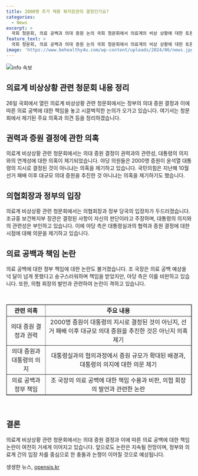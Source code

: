 ```yaml
---
title: 2000명 추가 채용 복지장관의 결정인가요?
categories:
  - News
excerpt: >
  국회 청문회, 의료 공백과 의대 증원 논의 국회 청문회에서 의료계의 비상 상황에 대한 토론이 이뤄졌다. 의대 증원 결정의 타당성과 의료 공백에 대한 책임 논의가 중심이었는데, 야당 의원들은 의혹을 제기하며 공세를 펼쳤다. 이에 대해 보건복지부 장관은 격노한 사실이 없다고 반박했고, 정부의 책임론도 논란이 되었다. 의협 회장은 의료 공백을 복지부 공무원들의 잘못으로 지적하며 대국민 사과를 거부하는 등 논란이 되었다.
feature_text: >
  국회 청문회, 의료 공백과 의대 증원 논의 국회 청문회에서 의료계의 비상 상황에 대한 토론이 이뤄졌다. 의대 증원 결정의 타당성과 의료 공백에 대한 책임 논의가 중심이었는데, 야당 의원들은 의혹을 제기하며 공세를 펼쳤다. 이에 대해 보건복지부 장관은 격노한 사실이 없다고 반박했고, 정부의 책임론도 논란이 되었다. 의협 회장은 의료 공백을 복지부 공무원들의 잘못으로 지적하며 대국민 사과를 거부하는 등 논란이 되었다.
image: 'https://www.behealthy4u.com/wp-content/uploads/2024/06/news.jpg'
---
```


<p><img src="https://www.behealthy4u.com/wp-content/uploads/2024/06/news.jpg" alt="info 속보" /></p>

<h2 data-ke-size="size26">의료계 비상상황 관련 청문회 내용 정리</h2>

<p data-ke-size="size16">26일 국회에서 열린 의료계 비상상황 관련 청문회에서는 정부의 의대 증원 결정과 이에 따른 의료 공백에 대한 책임을 놓고 시끌벅적한 논의가 오가고 있습니다. 여기서는 청문회에서 제기된 주요 의혹과 의견 등을 정리하겠습니다.</p>

<h2 data-ke-size="size24">권력과 증원 결정에 관한 의혹</h2>

<p data-ke-size="size16">의료계 비상상황 관련 청문회에서는 의대 증원 결정이 권력과의 관련성, 대통령의 의지와의 연계성에 대한 의혹이 제기되었습니다. 야당 의원들은 2000명 증원이 윤석열 대통령의 지시로 결정된 것이 아니냐는 의혹을 제기하고 있습니다. 국민의힘은 지난해 10월 선거 패배 이후 대규모 의대 증원을 추진한 것 아니냐는 의혹을 제기하기도 했습니다.</p>

<h2 data-ke-size="size24">의협회장과 정부의 입장</h2>

<p data-ke-size="size16">의료계 비상상황 관련 청문회에서는 의협회장과 정부 당국의 입장차가 두드러졌습니다. 조규홍 보건복지부 장관은 결정된 사항이 자신의 판단이라고 주장하며, 대통령의 의지와의 관련성은 부인하고 있습니다. 이에 야당 측은 대통령실과의 협력과 증원 결정에 대한 시점에 대해 의문을 제기하고 있습니다.</p>

<h2 data-ke-size="size24">의료 공백과 책임 논란</h2>

<p data-ke-size="size16">의료 공백에 대한 정부 책임에 대한 논란도 불거졌습니다. 조 국장은 의료 공백 예상을 넉 달이 넘게 못했다고 송구스러워하며 책임을 받았지만, 야당 측은 이를 비판하고 있습니다. 또한, 의협 회장의 발언과 관련하여 논란이 격하고 있습니다.</p>

<p data-ke-size="size16">&nbsp;</p>

<table style="width: 100%;" border="1">
<tbody>
<tr>
<td style="text-align: center; height: 17px;"><b>관련 의혹</b></td>
<td style="text-align: center; height: 17px;"><b>주요 내용</b></td>
</tr>
<tr>
<td style="text-align: center; height: 17px;">의대 증원 결정과 권력</td>
<td style="text-align: center; height: 17px;">2000명 증원이 대통령의 지시로 결정된 것이 아닌지, 선거 패배 이후 대규모 의대 증원을 추진한 것은 아닌지 의혹 제기</td>
</tr>
<tr>
<td style="text-align: center; height: 17px;">의대 증원과 대통령의 의지</td>
<td style="text-align: center; height: 17px;">대통령실과의 협의과정에서 증원 규모가 확대된 배경과, 대통령의 의지에 대한 의문 제기</td>
</tr>
<tr>
<td style="text-align: center; height: 17px;">의료 공백과 정부 책임</td>
<td style="text-align: center; height: 17px;">조 국장의 의료 공백에 대한 책임 수용과 비판, 의협 회장의 발언과 관련한 논란</td>
</tr>
</tbody>
</table>

<p data-ke-size="size16">&nbsp;</p>

<h2 data-ke-size="size24">결론</h2>

<p data-ke-size="size16">의료계 비상상황 관련 청문회에서는 의대 증원 결정과 이에 따른 의료 공백에 대한 책임 논란이 여전히 거세게 이어지고 있습니다. 앞으로도 논란은 지속될 전망이며, 정부와 의료계 간의 입장 차를 중심으로 한 충돌과 논쟁이 이어질 것으로 예상됩니다.</p>
생생한 뉴스, <a href="https://opensis.kr" rel="dofollow">opensis.kr</a>


